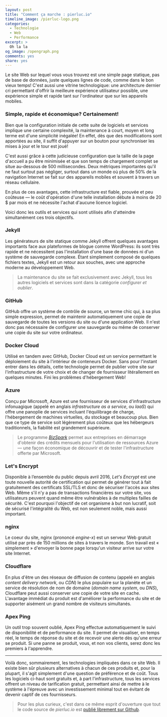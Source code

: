 ```yaml
---
layout: post
title: "Comment ça marche : pierluc.io"
timeline_image: /pierluc-logo.png
categories:
  - Technologie
  - Web
  - Performance
excerpt: >
  Oh la la
og_image: /opengraph.png
comments: yes
share: yes
---
```


Le site Web sur lequel vous vous trouvez est une simple page statique, pas de base de données, juste
quelques lignes de code, comme dans le bon vieux temps! C'est aussi une vitrine technologique: une
architecture dernier cri permettant d'offrir la meilleure expérience utilisateur possible, une
expérience simple et rapide tant sur l'ordinateur que sur les appareils mobiles.

### Simple, rapide et économique? Certainement!

Bien que la configuration initiale de cette suite de logiciels et services implique une certaine
complexité, la maintenance à court, moyen et long terme est d'une simplicité inégalée! En effet, dès
que des modifications sont apportées au site, il suffit d'appuyer sur un bouton pour synchroniser
les mises à jour et le tour est joué!

C'est aussi grâce à cette judicieuse configuration que la taille de la page d'accueil a pu être
minimisée et que son temps de chargement complet se situe au-dessous de 500 millisecondes. Deux
métriques importantes qu'il ne faut surtout pas négliger, surtout dans un monde où plus de 50% de la
navigation Internet se fait sur des appareils mobiles et souvent à travers un réseau cellulaire.

En plus de ces avantages, cette infrastructure est fiable, prouvée et peu coûteuse &mdash; le coût
d'opération d'une telle installation débute à moins de 20 $ par mois et ne nécessite l'achat
d'aucune licence logiciel.

Voici donc les outils et services qui sont utilisés afin d'atteindre simultanément ces trois
objectifs.

### Jekyll

Les générateurs de site statique comme Jekyll offrent quelques avantages importants face aux
plateformes de blogue comme WordPress: ils sont très rapide et ne nécessitent pas l'installation
d'une base de données ni d'un système de sauvegarde complexe. Étant simplement composé de quelques
fichiers textes, Jekyll est un retour aux souches, avec une approche moderne au développement Web.

> La maintenance du site se fait exclusivement avec Jekyll, tous les autres logiciels et services
sont dans la catégorie *configurer et oublier*.

### GitHub

GitHub offre un système de contrôle de source, un terme chic qui, à sa plus simple expression,
permet de maintenir automatiquement une copie de sauvegarde de toutes les versions du site ou d'une
application Web. Il n'est donc pas nécessaire de configurer une sauvegarde ou même de conserver une
copie du site sur votre ordinateur.

### Docker Cloud

Utilisé en tandem avec GitHub, Docker Cloud est un service permettant le déploiement du site à
l'intérieur de conteneurs Docker. Sans pour l'instant entrer dans les détails, cette technologie
permet de publier votre site sur l'infrastructure de votre choix et de changer de fournisseur
litérallement en quelques minutes. Fini les problèmes d'hébergement Web!

### Azure

Conçu par Microsoft, Azure est une fournisseur de services d'infrastructure infonuagique (appelé en
anglais *infrastructure as a service*, ou *IaaS*) qui offre une panoplie de services incluant
l'équilibrage de charge, l'hébergement de machines virtuelles, du stockage et beaucoup plus. Bien
que ce type de service soit légèrement plus coûteux que les hébergeurs traditionnels, la fiabilité
est grandement supérieure.

> Le programme [*BizSpark*](https://www.microsoft.com/bizspark/) permet aux entreprises en démarrage
d'obtenir des crédits mensuels pour l'utilisation de ressources Azure &mdash; une façon économique
de découvrir et de tester l'infrastructure offerte par Microsoft.

### Let's Encrypt

Disponible à l’ensemble du public depuis avril 2016, *Let's Encrypt* est une toute nouvelle autorité
de certification qui permet de générer tout à fait gratuitement des certificats SSL/TLS et donc de
sécuriser l'accès aux sites Web. Même s'il n'y a pas de transactions financières sur votre site, vos
utilisateurs peuvent quand même être vulnérables à de multiples failles de sécurité. C'est pourquoi
l'objectif de cet organisme à but non lucratif, soit de sécurisé l'intégralité du Web, est non
seulement noble, mais aussi important.

### nginx

Le coeur du site, nginx (prononcé *engine-x*) est un serveur Web gratuit utilisé par près de 150
millions de sites à travers le monde. Son travail est « simplement » d'envoyer la bonne page
lorsqu'un visiteur arrive sur votre site Internet.

### Cloudflare

En plus d'être un des réseaux de diffusion de contenu (appelé en anglais *content delivery network*,
ou *CDN*) le plus populaire sur la planète et un service de résolution de nom de domaine (*domain
name system*, ou *DNS*), Cloudflare peut aussi conserver une copie de votre site en cache.
L'avantage immédiat du produit est d'améliorer la performance du site et de supporter aisément un
grand nombre de visiteurs simultanés.

### Apex Ping

Un outil trop souvent oublié, Apex Ping effectue automatiquement le suivi de disponibilité et de
performance du site. Il permet de visualiser, en temps réel, le temps de réponse du site et de
recevoir une alerte dès qu'une erreur se produit. Si une panne se produit, vous, et non vos clients,
serez donc les premiers à l'apprendre.

---

Voilà donc, sommairement, les technologies impliquées dans ce site Web. Il existe bien sûr plusieurs
alternatives à chacun de ces produits et, pour la plupart, il s'agit simplement d'une question de
préférence et de coût. Tous les logiciels ci-haut sont gratuits et, à part l'infrastructure, tous
les services offrent un niveau de tarification gratuit, permettant ainsi de mettre à le système à
l'épreuve avec un investissement minimal tout en évitant de devenir captif de ces fournisseurs.

> Pour les plus curieux, c'est dans ce même esprit d'ouverture que tout le code source de
*pierluc.io* est [publié librement sur Github](https://github.com/pierluc-io/pierluc.io).
